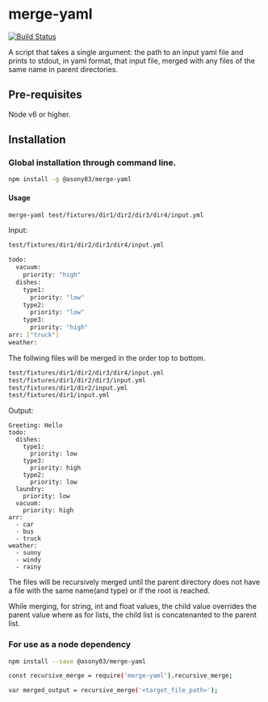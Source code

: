 # merge-yaml
[![Build Status](https://travis-ci.com/asony03/merge-yaml.svg?token=pw3pzVPsJZMSEDbHsqBv&branch=master)](https://travis-ci.com/asony03/merge-yaml)

A script that takes a single argument: the path to an input yaml file and prints to stdout, in yaml format, that input file, merged with any files of the same name in parent directories.

## Pre-requisites

Node v6 or higher.

## Installation

### Global installation through command line.
```bash
npm install -g @asony03/merge-yaml
```
#### Usage

```bash
merge-yaml test/fixtures/dir1/dir2/dir3/dir4/input.yml
```
Input:
```bash
test/fixtures/dir1/dir2/dir3/dir4/input.yml
```
```bash
todo:
  vacuum:
    priority: "high"
  dishes:
    type1:
      priority: "low"
    type2:
      priority: "low"
    type3:
      priority: "high"
arr: ["truck"]
weather:
```
The follwing files will be merged in the order top to bottom.
```bash
test/fixtures/dir1/dir2/dir3/dir4/input.yml
test/fixtures/dir1/dir2/dir3/input.yml
test/fixtures/dir1/dir2/input.yml
test/fixtures/dir1/input.yml
```
Output:
```
Greeting: Hello
todo:
  dishes:
    type1:
      priority: low
    type3:
      priority: high
    type2:
      priority: low
  laundry:
    priority: low
  vacuum:
    priority: high
arr:
  - car
  - bus
  - truck
weather:
  - sunny
  - windy
  - rainy
  ```
  
  The files will be recursively merged until the parent directory does not have a file with the same name(and type) or if the root is reached. 

While merging, for string, int and float values, the child value overrides the parent value where as for lists, the child list is concatenanted to the parent list.

### For use as a node dependency
```bash
npm install --save @asony03/merge-yaml
```
```bash 
const recursive_merge = require('merge-yaml').recursive_merge;

var merged_output = recursive_merge('<target_file_path>');
```
